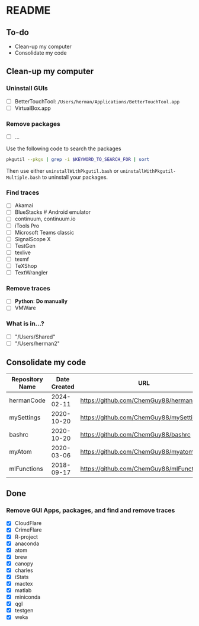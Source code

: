 # README

## To-do

- Clean-up my computer
- Consolidate my code

## Clean-up my computer

###  Uninstall GUIs
  - [ ] BetterTouchTool: `/Users/herman/Applications/BetterTouchTool.app`
  - [ ] VirtualBox.app

###  Remove packages
  - [ ] ...

Use the following code to search the packages
```bash
pkgutil --pkgs | grep -i $KEYWORD_TO_SEARCH_FOR | sort
```

Then use either `uninstallWithPkgutil.bash` or `uninstallWithPkgutil-Multiple.bash` to uninstall your packages.

### Find traces
  - [ ] Akamai
  - [ ] BlueStacks  # Android emulator
  - [ ] continuum, continuum.io
  - [ ] iTools Pro
  - [ ] Microsoft Teams classic
  - [ ] SignalScope X
  - [ ] TestGen
  - [ ] texlive
  - [ ] texmf
  - [ ] TeXShop
  - [ ] TextWrangler

###  Remove traces
  - [ ] **Python**: **Do manually**
  - [ ] VMWare

###  What is in...?
   - [ ] "/Users/Shared"
   - [ ] "/Users/herman2"

##  Consolidate my code

| Repository Name | Date Created | URL                                      |
| --------------- | ------------ | ---------------------------------------- |
| hermanCode      | 2024-02-11   | https://github.com/ChemGuy88/hermanCode  |
| mySettings      | 2020-10-20   | https://github.com/ChemGuy88/mySettings  |
| bashrc          | 2020-10-20   | https://github.com/ChemGuy88/bashrc      |
| myAtom          | 2020-03-06   | https://github.com/ChemGuy88/myatom      |
| mlFunctions     | 2018-09-17   | https://github.com/ChemGuy88/mlFunctions |

## Done

### Remove GUI Apps, packages, and find and remove traces
- [x] CloudFlare
- [x] CrimeFlare
- [x] R-project
- [x] anaconda
- [x] atom
- [x] brew
- [x] canopy
- [x] charles
- [x] iStats
- [x] mactex
- [x] matlab
- [x] miniconda
- [x] qgl
- [x] testgen
- [x] weka
